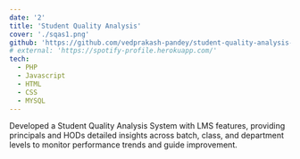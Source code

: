 ```yaml
---
date: '2'
title: 'Student Quality Analysis'
cover: './sqas1.png'
github: 'https://github.com/vedprakash-pandey/student-quality-analysis-system-1'
# external: 'https://spotify-profile.herokuapp.com/'
tech:
  - PHP
  - Javascript
  - HTML
  - CSS
  - MYSQL
---
```


Developed a Student Quality Analysis System with LMS features, providing principals and HODs detailed insights across batch, class, and department levels to monitor performance trends and guide improvement.
